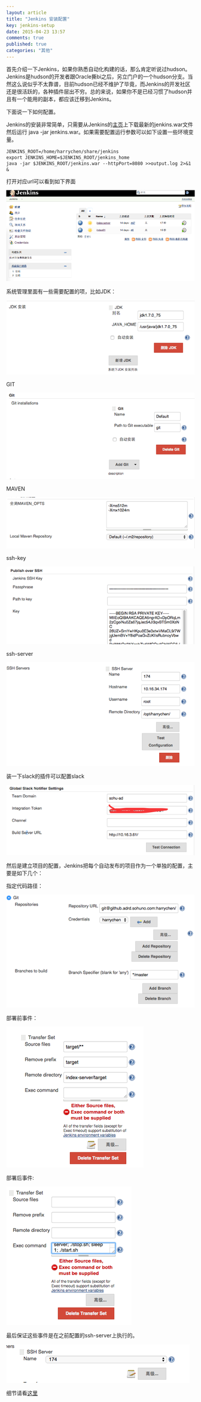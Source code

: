 ```yaml
---
layout: article
title: "Jenkins 安装配置"
key: jenkins-setup
date: 2015-04-23 13:57
comments: true
published: true
categories: "其他"
---
```

  
  首先介绍一下Jenkins，如果你熟悉自动化构建的话，那么肯定听说过hudson。Jenkins是hudson的开发者跟Oracle撕bi之后，另立门户的一个hudson分支。当然这么说似乎不太靠谱，目前hudson已经不维护了毕竟，而Jenkins的开发社区还是很活跃的，各种插件层出不穷。总的来说，如果你不是已经习惯了hudson并且有一个能用的副本，都应该迁移到Jenkins。

  下面说一下如何配置。

  Jenkins的安装非常简单，只需要从Jenkins的[主页][2]上下载最新的jenkins.war文件然后运行 java -jar jenkins.war。如果需要配置运行参数可以如下设置一些环境变量。

 	JENKINS_ROOT=/home/harrychen/share/jenkins
 	export JENKINS_HOME=$JENKINS_ROOT/jenkins_home
 	java -jar $JENKINS_ROOT/jenkins.war --httpPort=8080 >>output.log 2>&1 &
  	
  打开对应url可以看到如下界面

<!--more-->

  ![](/assets/images/2015/jenkins.png)

  系统管理里面有一些需要配置的项，比如JDK：

  ![](/assets/images/2015/jenkins_jdk.png)

  GIT

  ![](/assets/images/2015/jenkins_git.png)

  MAVEN

  ![](/assets/images/2015/jenkins_maven.png)

  ssh-key

  ![](/assets/images/2015/jenkins_sshkey.png)

  ssh-server

  ![](/assets/images/2015/jenkins_sshserver.png)

  装一下slack的插件可以配置slack

  ![](/assets/images/2015/jenkins_slack.png)

  然后是建立项目的配置，Jenkins把每个自动发布的项目作为一个单独的配置，主要是如下几个：

  指定代码路径：

  ![](/assets/images/2015/jenkins_gitclone.png)

  部署前事件：

  ![](/assets/images/2015/jenkins_deploy_pre.png)

  部署后事件:

  ![](/assets/images/2015/jenkins_after_deploy.png)

  最后保证这些事件是在之前配置的ssh-server上执行的。

  ![](/assets/images/2015/jenkins_enent_server.png)


  细节请看[这里][1]
  
[1]: http://files.cnblogs.com/files/itech/Jenkins%E5%85%A5%E9%97%A8.pdf "Jenkins 入门"
[2]: https://jenkins-ci.org/ "Jenkins"